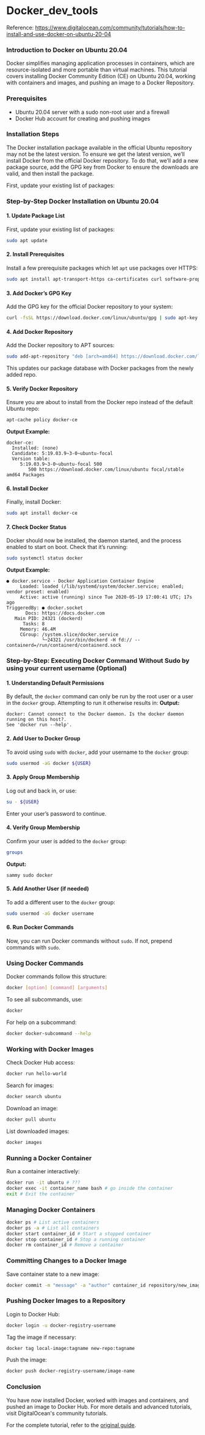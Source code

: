 # Docker_dev_tools
Reference: https://www.digitalocean.com/community/tutorials/how-to-install-and-use-docker-on-ubuntu-20-04 
### Introduction to Docker on Ubuntu 20.04

Docker simplifies managing application processes in containers, which are resource-isolated and more portable than virtual machines. This tutorial covers installing Docker Community Edition (CE) on Ubuntu 20.04, working with containers and images, and pushing an image to a Docker Repository.

### Prerequisites

- Ubuntu 20.04 server with a sudo non-root user and a firewall
- Docker Hub account for creating and pushing images

### Installation Steps
The Docker installation package available in the official Ubuntu repository may not be the latest version. To ensure we get the latest version, we’ll install Docker from the official Docker repository. To do that, we’ll add a new package source, add the GPG key from Docker to ensure the downloads are valid, and then install the package.

First, update your existing list of packages:
### Step-by-Step Docker Installation on Ubuntu 20.04

#### 1. **Update Package List**
First, update your existing list of packages:
```bash
sudo apt update
```

#### 2. **Install Prerequisites**
Install a few prerequisite packages which let `apt` use packages over HTTPS:
```bash
sudo apt install apt-transport-https ca-certificates curl software-properties-common
```

#### 3. **Add Docker’s GPG Key**
Add the GPG key for the official Docker repository to your system:
```bash
curl -fsSL https://download.docker.com/linux/ubuntu/gpg | sudo apt-key add -
```

#### 4. **Add Docker Repository**
Add the Docker repository to APT sources:
```bash
sudo add-apt-repository "deb [arch=amd64] https://download.docker.com/linux/ubuntu focal stable"
```

This updates our package database with Docker packages from the newly added repo.

#### 5. **Verify Docker Repository**
Ensure you are about to install from the Docker repo instead of the default Ubuntu repo:
```bash
apt-cache policy docker-ce
```
**Output Example:**
```
docker-ce:
  Installed: (none)
  Candidate: 5:19.03.9~3-0~ubuntu-focal
  Version table:
     5:19.03.9~3-0~ubuntu-focal 500
        500 https://download.docker.com/linux/ubuntu focal/stable amd64 Packages
```

#### 6. **Install Docker**
Finally, install Docker:
```bash
sudo apt install docker-ce
```

#### 7. **Check Docker Status**
Docker should now be installed, the daemon started, and the process enabled to start on boot. Check that it’s running:
```bash
sudo systemctl status docker
```
**Output Example:**
```
● docker.service - Docker Application Container Engine
     Loaded: loaded (/lib/systemd/system/docker.service; enabled; vendor preset: enabled)
     Active: active (running) since Tue 2020-05-19 17:00:41 UTC; 17s ago
TriggeredBy: ● docker.socket
       Docs: https://docs.docker.com
   Main PID: 24321 (dockerd)
      Tasks: 8
     Memory: 46.4M
     CGroup: /system.slice/docker.service
             └─24321 /usr/bin/dockerd -H fd:// --containerd=/run/containerd/containerd.sock
```
### Step-by-Step: Executing Docker Command Without Sudo by using your current username (Optional)

#### 1. **Understanding Default Permissions**
By default, the `docker` command can only be run by the root user or a user in the `docker` group. Attempting to run it otherwise results in:
**Output:**
```
docker: Cannot connect to the Docker daemon. Is the docker daemon running on this host?.
See 'docker run --help'.
```

#### 2. **Add User to Docker Group**
To avoid using `sudo` with `docker`, add your username to the `docker` group:
```bash
sudo usermod -aG docker ${USER}
```

#### 3. **Apply Group Membership**
Log out and back in, or use:
```bash
su - ${USER}
```
Enter your user’s password to continue.

#### 4. **Verify Group Membership**
Confirm your user is added to the `docker` group:
```bash
groups
```
**Output:**
```
sammy sudo docker
```

#### 5. **Add Another User (if needed)**
To add a different user to the `docker` group:
```bash
sudo usermod -aG docker username
```

#### 6. **Run Docker Commands**
Now, you can run Docker commands without `sudo`. If not, prepend commands with `sudo`.








### Using Docker Commands

Docker commands follow this structure:
```bash
docker [option] [command] [arguments]
```
To see all subcommands, use:
```bash
docker
```
For help on a subcommand:
```bash
docker docker-subcommand --help
```

### Working with Docker Images

Check Docker Hub access:
```bash
docker run hello-world
```

Search for images:
```bash
docker search ubuntu
```

Download an image:
```bash
docker pull ubuntu
```

List downloaded images:
```bash
docker images
```

### Running a Docker Container

Run a container interactively:
```bash
docker run -it ubuntu # ???
docker exec -it container_name bash # go inside the container
exit # Exit the container
```

### Managing Docker Containers
```bash
docker ps # List active containers
docker ps -a # List all containers
docker start container_id # Start a stopped container
docker stop container_id # Stop a running container
docker rm container_id # Remove a container
```

### Committing Changes to a Docker Image

Save container state to a new image:
```bash
docker commit -m "message" -a "author" container_id repository/new_image_name
```

### Pushing Docker Images to a Repository

Login to Docker Hub:
```bash
docker login -u docker-registry-username
```

Tag the image if necessary:
```bash
docker tag local-image:tagname new-repo:tagname
```

Push the image:
```bash
docker push docker-registry-username/image-name
```

### Conclusion

You have now installed Docker, worked with images and containers, and pushed an image to Docker Hub. For more details and advanced tutorials, visit DigitalOcean's community tutorials.

For the complete tutorial, refer to the [original guide](https://www.digitalocean.com/community/tutorials/how-to-install-and-use-docker-on-ubuntu-20-04).
